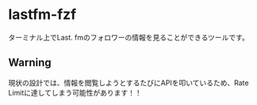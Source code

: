 lastfm-fzf
==========


ターミナル上でLast. fmのフォロワーの情報を見ることができるツールです。


Warning
-------
現状の設計では、情報を閲覧しようとするたびにAPIを叩いているため、Rate Limitに達してしまう可能性があります！！  
